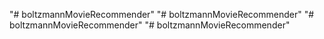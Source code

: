 "# boltzmannMovieRecommender" 
"# boltzmannMovieRecommender" 
"# boltzmannMovieRecommender" 
"# boltzmannMovieRecommender" 
